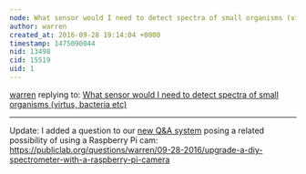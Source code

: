 ```yaml
---
node: What sensor would I need to detect spectra of small organisms (virtus, bacteria etc)
author: warren
created_at: 2016-09-28 19:14:04 +0000
timestamp: 1475090044
nid: 13498
cid: 15519
uid: 1
---
```




[warren](../profile/warren) replying to: [What sensor would I need to detect spectra of small organisms (virtus, bacteria etc)](../notes/fouadalnoor/09-28-2016/what-sensor-would-i-need-to-detect-spectra-of-small-organisms-virtus-bacteria-etc)

----
Update: I added a question to our [new Q&A system](/questions) posing a related possibility of using a Raspberry Pi cam: https://publiclab.org/questions/warren/09-28-2016/upgrade-a-diy-spectrometer-with-a-raspberry-pi-camera